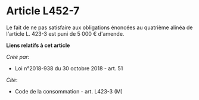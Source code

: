 # Article L452-7

Le fait de ne pas satisfaire aux obligations énoncées au quatrième alinéa de l'article L. 423-3 est puni de 5 000 € d'amende.

**Liens relatifs à cet article**

_Créé par_:

  - Loi n°2018-938 du 30 octobre 2018 - art. 51

_Cite_:

  - Code de la consommation - art. L423-3 (M)

